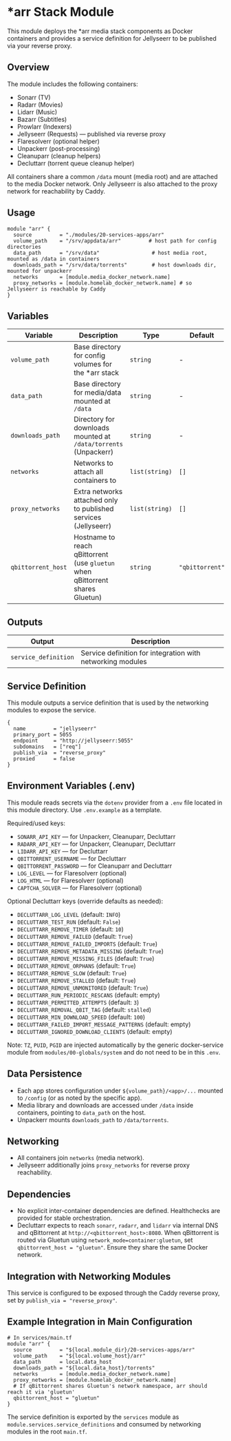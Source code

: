 # *arr Stack Module

This module deploys the *arr media stack components as Docker containers and provides a service definition for Jellyseerr to be published via your reverse proxy.

## Overview

The module includes the following containers:

- Sonarr (TV)
- Radarr (Movies)
- Lidarr (Music)
- Bazarr (Subtitles)
- Prowlarr (Indexers)
- Jellyseerr (Requests) — published via reverse proxy
- Flaresolverr (optional helper)
- Unpackerr (post-processing)
- Cleanuparr (cleanup helpers)
- Decluttarr (torrent queue cleanup helper)

All containers share a common `/data` mount (media root) and are attached to the media Docker network. Only Jellyseerr is also attached to the proxy network for reachability by Caddy.

## Usage

```hcl
module "arr" {
  source         = "./modules/20-services-apps/arr"
  volume_path    = "/srv/appdata/arr"         # host path for config directories
  data_path      = "/srv/data"                 # host media root, mounted as /data in containers
  downloads_path = "/srv/data/torrents"        # host downloads dir, mounted for unpackerr
  networks       = [module.media_docker_network.name]
  proxy_networks = [module.homelab_docker_network.name] # so Jellyseerr is reachable by Caddy
}
```

## Variables

| Variable           | Description                                                                     | Type           | Default         |
| ------------------ | ------------------------------------------------------------------------------- | -------------- | --------------- |
| `volume_path`      | Base directory for config volumes for the *arr stack                            | `string`       | -               |
| `data_path`        | Base directory for media/data mounted at `/data`                                | `string`       | -               |
| `downloads_path`   | Directory for downloads mounted at `/data/torrents` (Unpackerr)                 | `string`       | -               |
| `networks`         | Networks to attach all containers to                                            | `list(string)` | `[]`            |
| `proxy_networks`   | Extra networks attached only to published services (Jellyseerr)                 | `list(string)` | `[]`            |
| `qbittorrent_host` | Hostname to reach qBittorrent (use `gluetun` when qBittorrent shares Gluetun)   | `string`       | `"qbittorrent"` |

## Outputs

| Output               | Description                                                           |
| -------------------- | --------------------------------------------------------------------- |
| `service_definition` | Service definition for integration with networking modules             |

## Service Definition

This module outputs a service definition that is used by the networking modules to expose the service.

```hcl
{
  name         = "jellyseerr"
  primary_port = 5055
  endpoint     = "http://jellyseerr:5055"
  subdomains   = ["req"]
  publish_via  = "reverse_proxy"
  proxied      = false
}
```

## Environment Variables (.env)

This module reads secrets via the `dotenv` provider from a `.env` file located in this module directory. Use `.env.example` as a template.

Required/used keys:

- `SONARR_API_KEY` — for Unpackerr, Cleanuparr, Decluttarr
- `RADARR_API_KEY` — for Unpackerr, Cleanuparr, Decluttarr
- `LIDARR_API_KEY` — for Decluttarr
- `QBITTORRENT_USERNAME` — for Decluttarr
- `QBITTORRENT_PASSWORD` — for Cleanuparr and Decluttarr
- `LOG_LEVEL` — for Flaresolverr (optional)
- `LOG_HTML` — for Flaresolverr (optional)
- `CAPTCHA_SOLVER` — for Flaresolverr (optional)

Optional Decluttarr keys (override defaults as needed):

- `DECLUTTARR_LOG_LEVEL` (default: `INFO`)
- `DECLUTTARR_TEST_RUN` (default: `False`)
- `DECLUTTARR_REMOVE_TIMER` (default: `10`)
- `DECLUTTARR_REMOVE_FAILED` (default: `True`)
- `DECLUTTARR_REMOVE_FAILED_IMPORTS` (default: `True`)
- `DECLUTTARR_REMOVE_METADATA_MISSING` (default: `True`)
- `DECLUTTARR_REMOVE_MISSING_FILES` (default: `True`)
- `DECLUTTARR_REMOVE_ORPHANS` (default: `True`)
- `DECLUTTARR_REMOVE_SLOW` (default: `True`)
- `DECLUTTARR_REMOVE_STALLED` (default: `True`)
- `DECLUTTARR_REMOVE_UNMONITORED` (default: `True`)
- `DECLUTTARR_RUN_PERIODIC_RESCANS` (default: empty)
- `DECLUTTARR_PERMITTED_ATTEMPTS` (default: `3`)
- `DECLUTTARR_REMOVAL_QBIT_TAG` (default: `stalled`)
- `DECLUTTARR_MIN_DOWNLOAD_SPEED` (default: `100`)
- `DECLUTTARR_FAILED_IMPORT_MESSAGE_PATTERNS` (default: empty)
- `DECLUTTARR_IGNORED_DOWNLOAD_CLIENTS` (default: empty)

Note: `TZ`, `PUID`, `PGID` are injected automatically by the generic docker-service module from `modules/00-globals/system` and do not need to be in this `.env`.

## Data Persistence

- Each app stores configuration under `${volume_path}/<app>/...` mounted to `/config` (or as noted by the specific app).
- Media library and downloads are accessed under `/data` inside containers, pointing to `data_path` on the host.
- Unpackerr mounts `downloads_path` to `/data/torrents`.

## Networking

- All containers join `networks` (media network).
- Jellyseerr additionally joins `proxy_networks` for reverse proxy reachability.

## Dependencies

- No explicit inter-container dependencies are defined. Healthchecks are provided for stable orchestration.
- Decluttarr expects to reach `sonarr`, `radarr`, and `lidarr` via internal DNS and qBittorrent at `http://<qbittorrent_host>:8080`. When qBittorrent is routed via Gluetun using `network_mode=container:gluetun`, set `qbittorrent_host = "gluetun"`. Ensure they share the same Docker network.

## Integration with Networking Modules

This service is configured to be exposed through the Caddy reverse proxy, set by `publish_via = "reverse_proxy"`.

## Example Integration in Main Configuration

```hcl
# In services/main.tf
module "arr" {
  source         = "${local.module_dir}/20-services-apps/arr"
  volume_path    = "${local.volume_host}/arr"
  data_path      = local.data_host
  downloads_path = "${local.data_host}/torrents"
  networks       = [module.media_docker_network.name]
  proxy_networks = [module.homelab_docker_network.name]
  # If qBittorrent shares Gluetun's network namespace, arr should reach it via 'gluetun'
  qbittorrent_host = "gluetun"
}
```

The service definition is exported by the `services` module as `module.services.service_definitions` and consumed by networking modules in the root `main.tf`.
